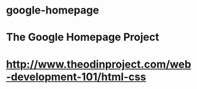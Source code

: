 # google-homepage
# The Google Homepage Project
# http://www.theodinproject.com/web-development-101/html-css